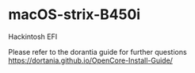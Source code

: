# macOS-strix-B450i
Hackintosh EFI

Please refer to the dorantia guide for further questions
    https://dortania.github.io/OpenCore-Install-Guide/
